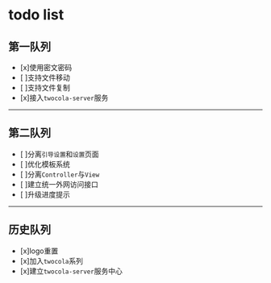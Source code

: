 # todo list

## 第一队列

- [x]使用密文密码
- [ ]支持文件移动
- [ ]支持文件复制
- [x]接入`twocola-server`服务

---

## 第二队列

- [ ]分离`引导设置`和`设置`页面
- [ ]优化模板系统
- [ ]分离`Controller`与`View`
- [ ]建立统一外网访问接口
- [ ]升级进度提示

---

## 历史队列

- [x]logo重置
- [x]加入`twocola`系列
- [x]建立`twocola-server`服务中心
